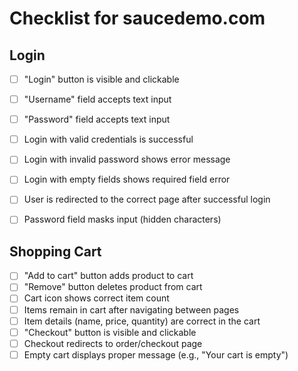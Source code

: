# Checklist for saucedemo.com

## Login

- [ ] "Login" button is visible and clickable  
- [ ] "Username" field accepts text input  
- [ ] "Password" field accepts text input  
- [ ] Login with valid credentials is successful  
- [ ] Login with invalid password shows error message  
- [ ] Login with empty fields shows required field error  
- [ ] User is redirected to the correct page after successful login  
- [ ] Password field masks input (hidden characters)  


## Shopping Cart

- [ ] "Add to cart" button adds product to cart  
- [ ] "Remove" button deletes product from cart  
- [ ] Cart icon shows correct item count  
- [ ] Items remain in cart after navigating between pages  
- [ ] Item details (name, price, quantity) are correct in the cart  
- [ ] "Checkout" button is visible and clickable  
- [ ] Checkout redirects to order/checkout page  
- [ ] Empty cart displays proper message (e.g., "Your cart is empty")  
